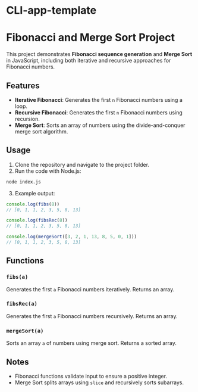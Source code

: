 # CLI-app-template

# Fibonacci and Merge Sort Project

This project demonstrates **Fibonacci sequence generation** and **Merge Sort** in JavaScript, including both iterative and recursive approaches for Fibonacci numbers.

## Features

* **Iterative Fibonacci**: Generates the first `n` Fibonacci numbers using a loop.
* **Recursive Fibonacci**: Generates the first `n` Fibonacci numbers using recursion.
* **Merge Sort**: Sorts an array of numbers using the divide-and-conquer merge sort algorithm.

## Usage

1. Clone the repository and navigate to the project folder.
2. Run the code with Node.js:

```bash
node index.js
```

3. Example output:

```javascript
console.log(fibs(8))
// [0, 1, 1, 2, 3, 5, 8, 13]

console.log(fibsRec(8))
// [0, 1, 1, 2, 3, 5, 8, 13]

console.log(mergeSort([3, 2, 1, 13, 8, 5, 0, 1]))
// [0, 1, 1, 2, 3, 5, 8, 13]
```

## Functions

### `fibs(a)`

Generates the first `a` Fibonacci numbers iteratively. Returns an array.

### `fibsRec(a)`

Generates the first `a` Fibonacci numbers recursively. Returns an array.

### `mergeSort(a)`

Sorts an array `a` of numbers using merge sort. Returns a sorted array.

## Notes

* Fibonacci functions validate input to ensure a positive integer.
* Merge Sort splits arrays using `slice` and recursively sorts subarrays.

